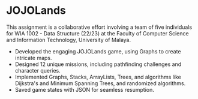 <h1>JOJOLands</h1>

This assignment is a collaborative effort involving a team of five individuals for WIA 1002 - Data Structure (22/23) at the Faculty of Computer Science and Information Technology, University of Malaya.
- Developed the engaging JOJOLands game, using Graphs to create intricate maps.
- Designed 12 unique missions, including pathfinding challenges and character queries.
- Implemented Graphs, Stacks, ArrayLists, Trees, and algorithms like Dijkstra's and Minimum Spanning Trees, and randomized algorithms.
- Saved game states with JSON for seamless resumption.
